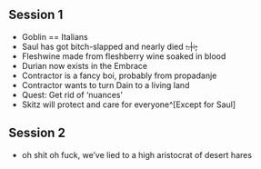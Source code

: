 ## Session 1

- Goblin == Italians
- Saul has got bitch-slapped and nearly died ~~:.|:;~~
- Fleshwine made from fleshberry wine soaked in blood
- Durian now exists in the Embrace
- Contractor is a fancy boi, probably from propadanje
- Contractor wants to turn Dain to a living land
- Quest: Get rid of ‘nuances’
- Skitz will protect and care for everyone^[Except for Saul]

## Session 2

- oh shit oh fuck, we’ve lied to a high aristocrat of desert hares